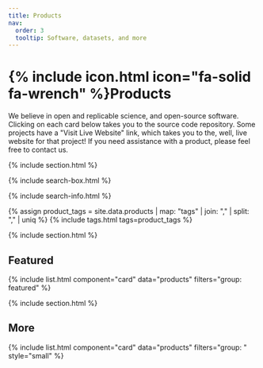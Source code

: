 ```yaml
---
title: Products
nav:
  order: 3
  tooltip: Software, datasets, and more
---
```


# {% include icon.html icon="fa-solid fa-wrench" %}Products

We believe in open and replicable science, and open-source software. 
Clicking on each card below takes you to the source code repository.
Some projects have a "Visit Live Website" link, which takes you to the, well, live website for that project! 
If you need assistance with a product, please feel free to contact us. 

{% include section.html %}

{% include search-box.html %}

{% include search-info.html %}

<!-- Collect and display unique tags from _data/products.yaml -->
{% assign product_tags = site.data.products | map: "tags" | join: "," | split: "," | uniq %}
{% include tags.html tags=product_tags %}

{% include section.html %}

## Featured

{% include list.html component="card" data="products" filters="group: featured" %}

{% include section.html %}

## More

{% include list.html component="card" data="products" filters="group: " style="small" %}
